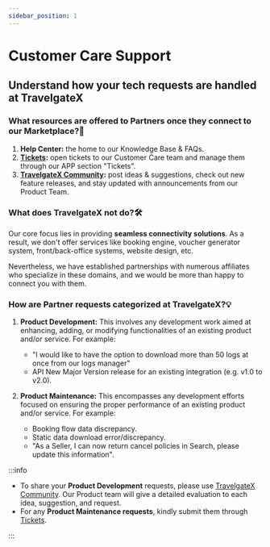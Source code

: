 ```yaml
---
sidebar_position: 1
---
```


# Customer Care Support

## Understand how your tech requests are handled at TravelgateX

### What resources are offered to Partners once they connect to our Marketplace?🌟
1. **Help Center:** the home to our Knowledge Base & FAQs.
1. **[Tickets](https://app.travelgatex.com/tickets):** open tickets to our Customer Care team and manage them through our APP section "Tickets".
3. **[TravelgateX Community](https://community.travelgatex.com/):** post ideas & suggestions, check out new feature releases, and stay updated with announcements from our Product Team.

### What does TravelgateX not do?🛠️
Our core focus lies in providing **seamless connectivity solutions**. As a result, we don't offer services like booking engine, voucher generator system, front/back-office systems, website design, etc.

Nevertheless, we have established partnerships with numerous affiliates who specialize in these domains, and we would be more than happy to connect you with them.

### How are Partner requests categorized at TravelgateX?💡
1. **Product Development:** This involves any development work aimed at enhancing, adding, or modifying functionalities of an existing product and/or service. For example:
	- "I would like to have the option to download more than 50 logs at once from our logs manager"
	- API New Major Version release for an existing integration (e.g. v1.0 to v2.0).


1. **Product Maintenance:** This encompasses any development efforts focused on ensuring the proper performance of an existing product and/or service. For example:
	- Booking flow data discrepancy.
	- Static data download error/discrepancy.
	- "As a Seller, I can now return cancel policies in Search, please update this information".

:::info

* To share your **Product Development** requests, please use [TravelgateX Community](https://community.travelgatex.com/). Our Product team will give a detailed evaluation to each idea, suggestion, and request.
* For any **Product Maintenance requests**, kindly submit them through [Tickets](https://app.travelgatex.com/tickets).

:::

